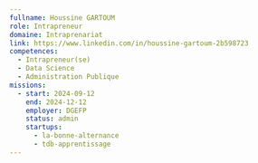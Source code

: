 ```yaml
---
fullname: Houssine GARTOUM
role: Intrapreneur
domaine: Intraprenariat
link: https://www.linkedin.com/in/houssine-gartoum-2b598723
competences:
  - Intrapreneur(se)
  - Data Science
  - Administration Publique
missions:
  - start: 2024-09-12
    end: 2024-12-12
    employer: DGEFP
    status: admin
    startups:
      - la-bonne-alternance
      - tdb-apprentissage
---
```

